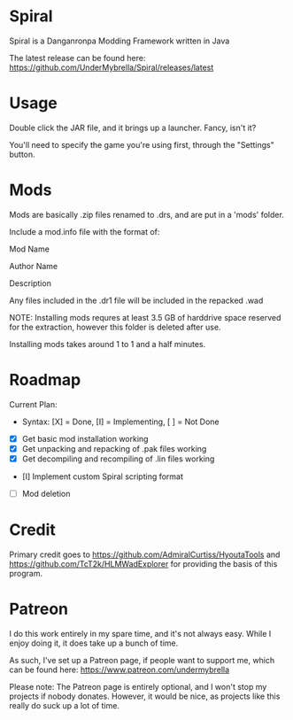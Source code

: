 # Spiral
Spiral is a Danganronpa Modding Framework written in Java

The latest release can be found here: https://github.com/UnderMybrella/Spiral/releases/latest

# Usage
Double click the JAR file, and it brings up a launcher. Fancy, isn't it?

You'll need to specify the game you're using first, through the "Settings" button.

# Mods
Mods are basically .zip files renamed to .drs, and are put in a 'mods' folder.

Include a mod.info file with the format of:


Mod Name

Author Name

Description


Any files included in the .dr1 file will be included in the repacked .wad

NOTE: Installing mods requres at least 3.5 GB of harddrive space reserved for the extraction, however this folder is deleted after use.

Installing mods takes around 1 to 1 and a half minutes.

# Roadmap
Current Plan:

* Syntax: [X] = Done, [I] = Implementing, [ ] = Not Done
* [X] Get basic mod installation working
* [X] Get unpacking and repacking of .pak files working
* [X] Get decompiling and recompiling of .lin files working
* [I] Implement custom Spiral scripting format
* [ ] Mod deletion

# Credit
Primary credit goes to https://github.com/AdmiralCurtiss/HyoutaTools and https://github.com/TcT2k/HLMWadExplorer for providing the basis of this program.

# Patreon
I do this work entirely in my spare time, and it's not always easy. While I enjoy doing it, it does take up a bunch of time.

As such, I've set up a Patreon page, if people want to support me, which can be found here: https://www.patreon.com/undermybrella

Please note: The Patreon page is entirely optional, and I won't stop my projects if nobody donates. However, it would be nice, as projects like this really do suck up a lot of time.
